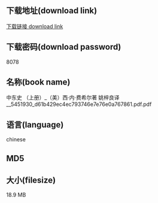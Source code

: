 ## 下载地址(download link)
[下载链接 download link](https://tutu365.netlify.app/?s=%E4%B8%AD%E4%B8%9C%E5%8F%B2++%EF%BC%88%E4%B8%8A%E5%86%8C%EF%BC%89_%EF%BC%88%E7%BE%8E%EF%BC%89%E8%A5%BF%C2%B7%E5%86%85%C2%B7%E8%B4%B9%E5%B8%8C%E5%B0%94%E8%91%97+%E5%A7%9A%E6%A2%93%E8%89%AF%E8%AF%91__5451930_d61b429ec4ec793746e7e76e0a767861.pdf)

## 下载密码(download password)
8078

## 名称(book name)
中东史  （上册）_（美）西·内·费希尔著 姚梓良译__5451930_d61b429ec4ec793746e7e76e0a767861.pdf.pdf

## 语言(language)
chinese

## MD5


## 大小(filesize)
18.9 MB
